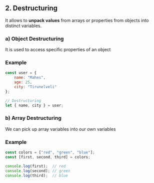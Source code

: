 ## 2. Destructuring

It allows to **unpack values** from arrays or properties from objects into distinct variables.

### a) Object Destructuring
It is used to access specific properties of an object

### Example
```js
const user = {
    name: "Mahes",
    age: 25,
    city: "Tirunelveli"
};

// Destructuring
let { name, city } = user;
```
### b) Array Destructuring
We can pick up array variables into our own variables
### Example
```js
const colors = ["red", "green", "blue"];
const [first, second, third] = colors;

console.log(first);  // red
console.log(second); // green
console.log(third);  // blue
```